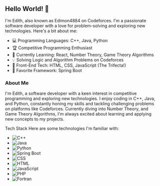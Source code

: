 ## Hello World! 👋

I'm Edith, also known as Edimon4884 on Codeforces. I'm a passionate software developer with a love for problem-solving and exploring new technologies. Here's a bit about me:

- 💻 Programming Languages: C++, Java, Python
- 🏆 Competitive Programming Enthusiast
- 🌱 Currently Learning: React, Number Theory, Game Theory Algorithms
- 💡 Solving Logic and Algorithm Problems on Codeforces
- 🔧 Front-End Tech: HTML, CSS, JavaScript (The Trifecta!)
- 🚀 Favorite Framework: Spring Boot
  
### About Me
I'm Edith, a software developer with a keen interest in competitive programming and exploring new technologies. I enjoy coding in C++, Java, and Python, constantly honing my skills and tackling challenging problems on platforms like Codeforces. Currently diving into Number Theory, and Game Theory Algorithms, I'm always excited about learning and applying new concepts to my projects.

Tech Stack
Here are some technologies I'm familiar with:

- ![C++](https://img.shields.io/badge/-C++-00599C?style=flat&logo=c%2B%2B&logoColor=white)
- ![Java](https://img.shields.io/badge/-Java-007396?style=flat&logo=java&logoColor=white)
- ![Python](https://img.shields.io/badge/-Python-3776AB?style=flat&logo=python&logoColor=white)
- ![Spring Boot](https://img.shields.io/badge/-Spring%20Boot-6DB33F?style=flat&logo=spring&logoColor=white)
- ![CSS](https://img.shields.io/badge/-CSS-1572B6?style=flat&logo=css3&logoColor=white)
- ![HTML](https://img.shields.io/badge/-HTML-E34F26?style=flat&logo=html5&logoColor=white)
- ![JavaScript](https://img.shields.io/badge/-JavaScript-F7DF1E?style=flat&logo=javascript&logoColor=black)
- ![PHP](https://img.shields.io/badge/-PHP-777BB4?style=flat&logo=php&logoColor=white)
- ![Fortran](https://img.shields.io/badge/-Fortran-734F96?style=flat)


